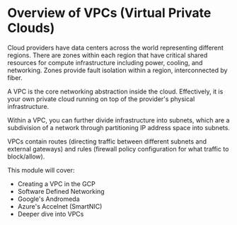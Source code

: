 # Overview of VPCs (Virtual Private Clouds)

Cloud providers have data centers across the world representing different regions. There are zones within each region that have critical shared resources for compute infrastructure including power, cooling, and networking. Zones provide fault isolation within a region, interconnected by fiber.

A VPC is the core networking abstraction inside the cloud. Effectively, it is your own private cloud running on top of the provider's physical infrastructure.

Within a VPC, you can further divide infrastructure into subnets, which are a subdivision of a network through partitioning IP address space into subnets.

VPCs contain routes (directing traffic between different subnets and external gateways) and rules (firewall policy configuration for what traffic to block/allow).

This module will cover:

- Creating a VPC in the GCP
- Software Defined Networking
- Google's Andromeda
- Azure's Accelnet (SmartNIC)
- Deeper dive into VPCs
